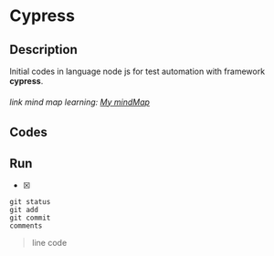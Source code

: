 # Cypress

## Description

Initial codes in language node js for test automation with framework **cypress**.

###### link mind map learning: [My mindMap](https://miro.com/app/board/o9J_laKOu8M=/)

## Codes

## Run

- [x]

```
git status
git add
git commit
comments
```

> line code
